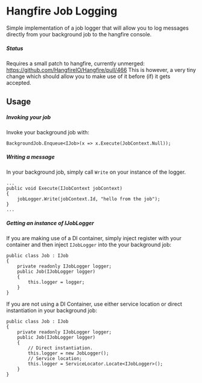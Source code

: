 # Hangfire Job Logging

Simple implementation of a job logger that will allow you to log messages directly from your background job to the hangfire console. 

##### Status
Requires a small patch to hangfire, currently unmerged: https://github.com/HangfireIO/Hangfire/pull/466
This is however, a very tiny change which should allow you to make use of it before (if) it gets accepted.

## Usage

##### Invoking your job

Invoke your background job with:
```
BackgroundJob.Enqueue<IJob>(x => x.Execute(JobContext.Null));
```
##### Writing a message

In your background job, simply call `Write` on your instance of the logger.

```
...
public void Execute(IJobContext jobContext)
{
    jobLogger.Write(jobContext.Id, "hello from the job");
}
...
```

##### Getting an instance of IJobLogger

If you are making use of a DI container, simply inject register with your container and then inject `IJobLogger` into the your background job:

```
public class Job : IJob
{
    private readonly IJobLogger logger;
    public Job(IJobLogger logger)
    {
        this.logger = logger;
    }
}
```

If you are not using a DI Container, use either service location or direct instantiation in your background job:

```
public class Job : IJob
{
    private readonly IJobLogger logger;
    public Job(IJobLogger logger)
    {
        // Direct instantiation.
        this.logger = new JobLogger();
        // Service location;
        this.logger = ServiceLocator.Locate<IJobLogger>();
    }
}
```
